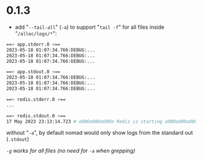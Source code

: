# 0.1.3

* add "`--tail-all`" (`-a`) to support "`tail -f`" for all files inside "`/alloc/logs/*`":

```bash
==> app.stderr.0 <==
2023-05-18 01:07:34.766:DEBUG:...
2023-05-18 01:07:34.766:DEBUG:...
2023-05-18 01:07:34.766:DEBUG:...

==> app.stdout.0 <==
2023-05-18 01:07:34.766:DEBUG:...
2023-05-18 01:07:34.766:DEBUG:...
2023-05-18 01:07:34.766:DEBUG:...

==> redis.stderr.0 <==
...

==> redis.stdout.0 <==
17 May 2023 23:13:14.723 # oO0OoO0OoO0Oo Redis is starting oO0OoO0OoO0Oo
```

without "`-a`", by default nomad would only show logs from the standard out (`.stdout`)

_`-g` works for all files (no need for `-a` when grepping)_

